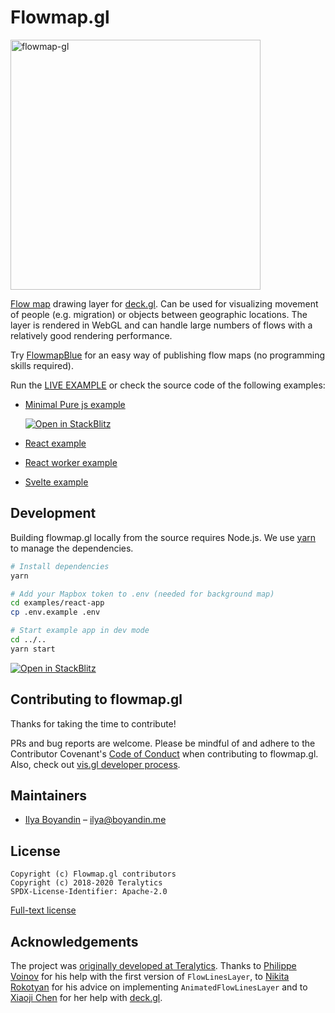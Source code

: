 # Flowmap.gl

<a href=https://visgl.github.io/flowmap.gl/><img alt=flowmap-gl src=https://user-images.githubusercontent.com/351828/147912794-36eab3ce-7ce3-40d6-ad24-4a11c1bda924.jpg width=400></a>

[Flow map](https://en.wikipedia.org/wiki/Flow_map) drawing layer for [deck.gl](http://deck.gl). Can be used for visualizing movement of people (e.g. migration) or objects between geographic locations. The layer is rendered in WebGL and can handle large numbers of flows with a relatively good rendering performance.

Try [FlowmapBlue](https://flowmap.blue/) for an easy way of publishing flow maps (no programming skills required).

Run the [LIVE EXAMPLE](https://visgl.github.io/flowmap.gl/) or
check the source code of the following examples:

- [Minimal Pure js example](https://github.com/ilyabo/flowmap.gl-purejs-example)

  [![Open in StackBlitz](https://developer.stackblitz.com/img/open_in_stackblitz_small.svg)](https://stackblitz.com/github/ilyabo/flowmap.gl-purejs-example?file=main.js)

- [React example](./examples/react-app)
- [React worker example](./examples/react-worker-app)
- [Svelte example](./examples/svelte-app)

## Development

Building flowmap.gl locally from the source requires Node.js.
We use [yarn](https://yarnpkg.com/en/docs/install) to manage the dependencies.

```bash
# Install dependencies
yarn

# Add your Mapbox token to .env (needed for background map)
cd examples/react-app
cp .env.example .env

# Start example app in dev mode
cd ../..
yarn start
```

[![Open in StackBlitz](https://developer.stackblitz.com/img/open_in_stackblitz_small.svg)](https://stackblitz.com/github/visgl/flowmap.gl?file=examples%2Freact-app%2Fsrc%2FApp.tsx)

## Contributing to flowmap.gl

Thanks for taking the time to contribute!

PRs and bug reports are welcome.
Please be mindful of and adhere to the Contributor Covenant's [Code of Conduct](CODE_OF_CONDUCT.md) when contributing to flowmap.gl. Also, check out [vis.gl developer process](https://www.github.com/visgl/tsc/tree/master/developer-process).

## Maintainers

- [Ilya Boyandin](https://github.com/ilyabo) – ilya@boyandin.me

## License

    Copyright (c) Flowmap.gl contributors
    Copyright (c) 2018-2020 Teralytics
    SPDX-License-Identifier: Apache-2.0

[Full-text license](LICENSE)

## Acknowledgements

The project was [originally developed at Teralytics](https://github.com/teralytics/flowmap.gl). Thanks to [Philippe Voinov](https://github.com/tehwalris) for his help with the first version of `FlowLinesLayer`, to [Nikita Rokotyan](https://github.com/rokotyan) for his advice on implementing `AnimatedFlowLinesLayer` and to [Xiaoji Chen](https://github.com/pessimistress) for her help with [deck.gl](http://deck.gl).
